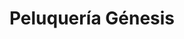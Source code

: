 ---
title: "Peluquería Génesis"
url: /valdivia/peluqueria-genesis-intendente-alfredo-vial-solar/
shop: Friseur
---